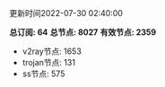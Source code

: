 更新时间2022-07-30 02:40:00

**总订阅: 64**
**总节点: 8027**
**有效节点: 2359**
- v2ray节点: 1653
- trojan节点: 131
- ss节点: 575

